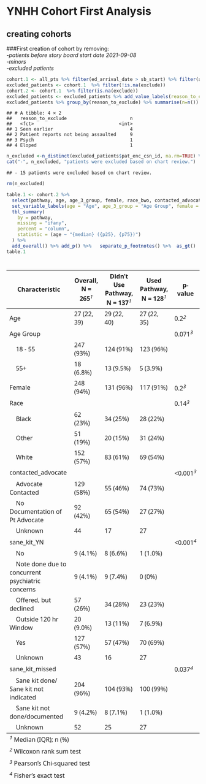 YNHH Cohort First Analysis
================

## creating cohorts

\###First creation of cohort by removing:  
*-patients before story board start date 2021-09-08*  
*-minors*  
*-excluded patients*

``` r
cohort.1 <- all_pts %>% filter(ed_arrival_date > sb_start) %>% filter(age > 17)
excluded_patients <- cohort.1  %>% filter(!is.na(exclude))
cohort.2 <- cohort.1  %>% filter(is.na(exclude))
excluded_patients <- excluded_patients %>% add_value_labels(reason_to_exclude = c( "Seen earlier" = 1 , "Patient reports not being assaulted" = 2, "Psych" = 3, "not excluded" = 4, "Eloped" = 5)) %>% to_factor()
excluded_patients %>% group_by(reason_to_exclude) %>% summarise(n=n())
```

    ## # A tibble: 4 × 2
    ##   reason_to_exclude                       n
    ##   <fct>                               <int>
    ## 1 Seen earlier                            4
    ## 2 Patient reports not being assaulted     9
    ## 3 Psych                                   1
    ## 4 Eloped                                  1

``` r
n_excluded <-n_distinct(excluded_patients$pat_enc_csn_id, na.rm=TRUE) %>% as.character()
cat("-", n_excluded, "patients were excluded based on chart review.")
```

    ## - 15 patients were excluded based on chart review.

``` r
rm(n_excluded)
```

``` r
table.1 <- cohort.2 %>% 
  select(pathway, age, age_3_group, female, race_bwo, contacted_advocate, sane_kit_YN, sane_kit_missed) %>% 
  set_variable_labels(age = "Age", age_3_group = "Age Group", female = "Female", race_bwo = "Race") %>% 
  tbl_summary(
    by = pathway,
    missing = "ifany", 
    percent = "column",
    statistic = (age ~ "{median} ({p25}, {p75})")
  ) %>% 
  add_overall() %>% add_p() %>%   separate_p_footnotes() %>%  as_gt() 
table.1
```

<div id="lhynezcfmy" style="padding-left:0px;padding-right:0px;padding-top:10px;padding-bottom:10px;overflow-x:auto;overflow-y:auto;width:auto;height:auto;">
<style>#lhynezcfmy table {
  font-family: system-ui, 'Segoe UI', Roboto, Helvetica, Arial, sans-serif, 'Apple Color Emoji', 'Segoe UI Emoji', 'Segoe UI Symbol', 'Noto Color Emoji';
  -webkit-font-smoothing: antialiased;
  -moz-osx-font-smoothing: grayscale;
}
&#10;#lhynezcfmy thead, #lhynezcfmy tbody, #lhynezcfmy tfoot, #lhynezcfmy tr, #lhynezcfmy td, #lhynezcfmy th {
  border-style: none;
}
&#10;#lhynezcfmy p {
  margin: 0;
  padding: 0;
}
&#10;#lhynezcfmy .gt_table {
  display: table;
  border-collapse: collapse;
  line-height: normal;
  margin-left: auto;
  margin-right: auto;
  color: #333333;
  font-size: 16px;
  font-weight: normal;
  font-style: normal;
  background-color: #FFFFFF;
  width: auto;
  border-top-style: solid;
  border-top-width: 2px;
  border-top-color: #A8A8A8;
  border-right-style: none;
  border-right-width: 2px;
  border-right-color: #D3D3D3;
  border-bottom-style: solid;
  border-bottom-width: 2px;
  border-bottom-color: #A8A8A8;
  border-left-style: none;
  border-left-width: 2px;
  border-left-color: #D3D3D3;
}
&#10;#lhynezcfmy .gt_caption {
  padding-top: 4px;
  padding-bottom: 4px;
}
&#10;#lhynezcfmy .gt_title {
  color: #333333;
  font-size: 125%;
  font-weight: initial;
  padding-top: 4px;
  padding-bottom: 4px;
  padding-left: 5px;
  padding-right: 5px;
  border-bottom-color: #FFFFFF;
  border-bottom-width: 0;
}
&#10;#lhynezcfmy .gt_subtitle {
  color: #333333;
  font-size: 85%;
  font-weight: initial;
  padding-top: 3px;
  padding-bottom: 5px;
  padding-left: 5px;
  padding-right: 5px;
  border-top-color: #FFFFFF;
  border-top-width: 0;
}
&#10;#lhynezcfmy .gt_heading {
  background-color: #FFFFFF;
  text-align: center;
  border-bottom-color: #FFFFFF;
  border-left-style: none;
  border-left-width: 1px;
  border-left-color: #D3D3D3;
  border-right-style: none;
  border-right-width: 1px;
  border-right-color: #D3D3D3;
}
&#10;#lhynezcfmy .gt_bottom_border {
  border-bottom-style: solid;
  border-bottom-width: 2px;
  border-bottom-color: #D3D3D3;
}
&#10;#lhynezcfmy .gt_col_headings {
  border-top-style: solid;
  border-top-width: 2px;
  border-top-color: #D3D3D3;
  border-bottom-style: solid;
  border-bottom-width: 2px;
  border-bottom-color: #D3D3D3;
  border-left-style: none;
  border-left-width: 1px;
  border-left-color: #D3D3D3;
  border-right-style: none;
  border-right-width: 1px;
  border-right-color: #D3D3D3;
}
&#10;#lhynezcfmy .gt_col_heading {
  color: #333333;
  background-color: #FFFFFF;
  font-size: 100%;
  font-weight: normal;
  text-transform: inherit;
  border-left-style: none;
  border-left-width: 1px;
  border-left-color: #D3D3D3;
  border-right-style: none;
  border-right-width: 1px;
  border-right-color: #D3D3D3;
  vertical-align: bottom;
  padding-top: 5px;
  padding-bottom: 6px;
  padding-left: 5px;
  padding-right: 5px;
  overflow-x: hidden;
}
&#10;#lhynezcfmy .gt_column_spanner_outer {
  color: #333333;
  background-color: #FFFFFF;
  font-size: 100%;
  font-weight: normal;
  text-transform: inherit;
  padding-top: 0;
  padding-bottom: 0;
  padding-left: 4px;
  padding-right: 4px;
}
&#10;#lhynezcfmy .gt_column_spanner_outer:first-child {
  padding-left: 0;
}
&#10;#lhynezcfmy .gt_column_spanner_outer:last-child {
  padding-right: 0;
}
&#10;#lhynezcfmy .gt_column_spanner {
  border-bottom-style: solid;
  border-bottom-width: 2px;
  border-bottom-color: #D3D3D3;
  vertical-align: bottom;
  padding-top: 5px;
  padding-bottom: 5px;
  overflow-x: hidden;
  display: inline-block;
  width: 100%;
}
&#10;#lhynezcfmy .gt_spanner_row {
  border-bottom-style: hidden;
}
&#10;#lhynezcfmy .gt_group_heading {
  padding-top: 8px;
  padding-bottom: 8px;
  padding-left: 5px;
  padding-right: 5px;
  color: #333333;
  background-color: #FFFFFF;
  font-size: 100%;
  font-weight: initial;
  text-transform: inherit;
  border-top-style: solid;
  border-top-width: 2px;
  border-top-color: #D3D3D3;
  border-bottom-style: solid;
  border-bottom-width: 2px;
  border-bottom-color: #D3D3D3;
  border-left-style: none;
  border-left-width: 1px;
  border-left-color: #D3D3D3;
  border-right-style: none;
  border-right-width: 1px;
  border-right-color: #D3D3D3;
  vertical-align: middle;
  text-align: left;
}
&#10;#lhynezcfmy .gt_empty_group_heading {
  padding: 0.5px;
  color: #333333;
  background-color: #FFFFFF;
  font-size: 100%;
  font-weight: initial;
  border-top-style: solid;
  border-top-width: 2px;
  border-top-color: #D3D3D3;
  border-bottom-style: solid;
  border-bottom-width: 2px;
  border-bottom-color: #D3D3D3;
  vertical-align: middle;
}
&#10;#lhynezcfmy .gt_from_md > :first-child {
  margin-top: 0;
}
&#10;#lhynezcfmy .gt_from_md > :last-child {
  margin-bottom: 0;
}
&#10;#lhynezcfmy .gt_row {
  padding-top: 8px;
  padding-bottom: 8px;
  padding-left: 5px;
  padding-right: 5px;
  margin: 10px;
  border-top-style: solid;
  border-top-width: 1px;
  border-top-color: #D3D3D3;
  border-left-style: none;
  border-left-width: 1px;
  border-left-color: #D3D3D3;
  border-right-style: none;
  border-right-width: 1px;
  border-right-color: #D3D3D3;
  vertical-align: middle;
  overflow-x: hidden;
}
&#10;#lhynezcfmy .gt_stub {
  color: #333333;
  background-color: #FFFFFF;
  font-size: 100%;
  font-weight: initial;
  text-transform: inherit;
  border-right-style: solid;
  border-right-width: 2px;
  border-right-color: #D3D3D3;
  padding-left: 5px;
  padding-right: 5px;
}
&#10;#lhynezcfmy .gt_stub_row_group {
  color: #333333;
  background-color: #FFFFFF;
  font-size: 100%;
  font-weight: initial;
  text-transform: inherit;
  border-right-style: solid;
  border-right-width: 2px;
  border-right-color: #D3D3D3;
  padding-left: 5px;
  padding-right: 5px;
  vertical-align: top;
}
&#10;#lhynezcfmy .gt_row_group_first td {
  border-top-width: 2px;
}
&#10;#lhynezcfmy .gt_row_group_first th {
  border-top-width: 2px;
}
&#10;#lhynezcfmy .gt_summary_row {
  color: #333333;
  background-color: #FFFFFF;
  text-transform: inherit;
  padding-top: 8px;
  padding-bottom: 8px;
  padding-left: 5px;
  padding-right: 5px;
}
&#10;#lhynezcfmy .gt_first_summary_row {
  border-top-style: solid;
  border-top-color: #D3D3D3;
}
&#10;#lhynezcfmy .gt_first_summary_row.thick {
  border-top-width: 2px;
}
&#10;#lhynezcfmy .gt_last_summary_row {
  padding-top: 8px;
  padding-bottom: 8px;
  padding-left: 5px;
  padding-right: 5px;
  border-bottom-style: solid;
  border-bottom-width: 2px;
  border-bottom-color: #D3D3D3;
}
&#10;#lhynezcfmy .gt_grand_summary_row {
  color: #333333;
  background-color: #FFFFFF;
  text-transform: inherit;
  padding-top: 8px;
  padding-bottom: 8px;
  padding-left: 5px;
  padding-right: 5px;
}
&#10;#lhynezcfmy .gt_first_grand_summary_row {
  padding-top: 8px;
  padding-bottom: 8px;
  padding-left: 5px;
  padding-right: 5px;
  border-top-style: double;
  border-top-width: 6px;
  border-top-color: #D3D3D3;
}
&#10;#lhynezcfmy .gt_last_grand_summary_row_top {
  padding-top: 8px;
  padding-bottom: 8px;
  padding-left: 5px;
  padding-right: 5px;
  border-bottom-style: double;
  border-bottom-width: 6px;
  border-bottom-color: #D3D3D3;
}
&#10;#lhynezcfmy .gt_striped {
  background-color: rgba(128, 128, 128, 0.05);
}
&#10;#lhynezcfmy .gt_table_body {
  border-top-style: solid;
  border-top-width: 2px;
  border-top-color: #D3D3D3;
  border-bottom-style: solid;
  border-bottom-width: 2px;
  border-bottom-color: #D3D3D3;
}
&#10;#lhynezcfmy .gt_footnotes {
  color: #333333;
  background-color: #FFFFFF;
  border-bottom-style: none;
  border-bottom-width: 2px;
  border-bottom-color: #D3D3D3;
  border-left-style: none;
  border-left-width: 2px;
  border-left-color: #D3D3D3;
  border-right-style: none;
  border-right-width: 2px;
  border-right-color: #D3D3D3;
}
&#10;#lhynezcfmy .gt_footnote {
  margin: 0px;
  font-size: 90%;
  padding-top: 4px;
  padding-bottom: 4px;
  padding-left: 5px;
  padding-right: 5px;
}
&#10;#lhynezcfmy .gt_sourcenotes {
  color: #333333;
  background-color: #FFFFFF;
  border-bottom-style: none;
  border-bottom-width: 2px;
  border-bottom-color: #D3D3D3;
  border-left-style: none;
  border-left-width: 2px;
  border-left-color: #D3D3D3;
  border-right-style: none;
  border-right-width: 2px;
  border-right-color: #D3D3D3;
}
&#10;#lhynezcfmy .gt_sourcenote {
  font-size: 90%;
  padding-top: 4px;
  padding-bottom: 4px;
  padding-left: 5px;
  padding-right: 5px;
}
&#10;#lhynezcfmy .gt_left {
  text-align: left;
}
&#10;#lhynezcfmy .gt_center {
  text-align: center;
}
&#10;#lhynezcfmy .gt_right {
  text-align: right;
  font-variant-numeric: tabular-nums;
}
&#10;#lhynezcfmy .gt_font_normal {
  font-weight: normal;
}
&#10;#lhynezcfmy .gt_font_bold {
  font-weight: bold;
}
&#10;#lhynezcfmy .gt_font_italic {
  font-style: italic;
}
&#10;#lhynezcfmy .gt_super {
  font-size: 65%;
}
&#10;#lhynezcfmy .gt_footnote_marks {
  font-size: 75%;
  vertical-align: 0.4em;
  position: initial;
}
&#10;#lhynezcfmy .gt_asterisk {
  font-size: 100%;
  vertical-align: 0;
}
&#10;#lhynezcfmy .gt_indent_1 {
  text-indent: 5px;
}
&#10;#lhynezcfmy .gt_indent_2 {
  text-indent: 10px;
}
&#10;#lhynezcfmy .gt_indent_3 {
  text-indent: 15px;
}
&#10;#lhynezcfmy .gt_indent_4 {
  text-indent: 20px;
}
&#10;#lhynezcfmy .gt_indent_5 {
  text-indent: 25px;
}
</style>
<table class="gt_table" data-quarto-disable-processing="false" data-quarto-bootstrap="false">
  <thead>
    &#10;    <tr class="gt_col_headings">
      <th class="gt_col_heading gt_columns_bottom_border gt_left" rowspan="1" colspan="1" scope="col" id="&lt;strong&gt;Characteristic&lt;/strong&gt;"><strong>Characteristic</strong></th>
      <th class="gt_col_heading gt_columns_bottom_border gt_center" rowspan="1" colspan="1" scope="col" id="&lt;strong&gt;Overall&lt;/strong&gt;, N = 265&lt;span class=&quot;gt_footnote_marks&quot; style=&quot;white-space:nowrap;font-style:italic;font-weight:normal;&quot;&gt;&lt;sup&gt;1&lt;/sup&gt;&lt;/span&gt;"><strong>Overall</strong>, N = 265<span class="gt_footnote_marks" style="white-space:nowrap;font-style:italic;font-weight:normal;"><sup>1</sup></span></th>
      <th class="gt_col_heading gt_columns_bottom_border gt_center" rowspan="1" colspan="1" scope="col" id="&lt;strong&gt;Didn’t Use Pathway&lt;/strong&gt;, N = 137&lt;span class=&quot;gt_footnote_marks&quot; style=&quot;white-space:nowrap;font-style:italic;font-weight:normal;&quot;&gt;&lt;sup&gt;1&lt;/sup&gt;&lt;/span&gt;"><strong>Didn’t Use Pathway</strong>, N = 137<span class="gt_footnote_marks" style="white-space:nowrap;font-style:italic;font-weight:normal;"><sup>1</sup></span></th>
      <th class="gt_col_heading gt_columns_bottom_border gt_center" rowspan="1" colspan="1" scope="col" id="&lt;strong&gt;Used Pathway&lt;/strong&gt;, N = 128&lt;span class=&quot;gt_footnote_marks&quot; style=&quot;white-space:nowrap;font-style:italic;font-weight:normal;&quot;&gt;&lt;sup&gt;1&lt;/sup&gt;&lt;/span&gt;"><strong>Used Pathway</strong>, N = 128<span class="gt_footnote_marks" style="white-space:nowrap;font-style:italic;font-weight:normal;"><sup>1</sup></span></th>
      <th class="gt_col_heading gt_columns_bottom_border gt_center" rowspan="1" colspan="1" scope="col" id="&lt;strong&gt;p-value&lt;/strong&gt;"><strong>p-value</strong></th>
    </tr>
  </thead>
  <tbody class="gt_table_body">
    <tr><td headers="label" class="gt_row gt_left">Age</td>
<td headers="stat_0" class="gt_row gt_center">27 (22, 39)</td>
<td headers="stat_1" class="gt_row gt_center">29 (22, 40)</td>
<td headers="stat_2" class="gt_row gt_center">27 (22, 35)</td>
<td headers="p.value" class="gt_row gt_center">0.2<span class="gt_footnote_marks" style="white-space:nowrap;font-style:italic;font-weight:normal;"><sup>2</sup></span></td></tr>
    <tr><td headers="label" class="gt_row gt_left">Age Group</td>
<td headers="stat_0" class="gt_row gt_center"></td>
<td headers="stat_1" class="gt_row gt_center"></td>
<td headers="stat_2" class="gt_row gt_center"></td>
<td headers="p.value" class="gt_row gt_center">0.071<span class="gt_footnote_marks" style="white-space:nowrap;font-style:italic;font-weight:normal;"><sup>3</sup></span></td></tr>
    <tr><td headers="label" class="gt_row gt_left">    18 - 55</td>
<td headers="stat_0" class="gt_row gt_center">247 (93%)</td>
<td headers="stat_1" class="gt_row gt_center">124 (91%)</td>
<td headers="stat_2" class="gt_row gt_center">123 (96%)</td>
<td headers="p.value" class="gt_row gt_center"></td></tr>
    <tr><td headers="label" class="gt_row gt_left">    55+</td>
<td headers="stat_0" class="gt_row gt_center">18 (6.8%)</td>
<td headers="stat_1" class="gt_row gt_center">13 (9.5%)</td>
<td headers="stat_2" class="gt_row gt_center">5 (3.9%)</td>
<td headers="p.value" class="gt_row gt_center"></td></tr>
    <tr><td headers="label" class="gt_row gt_left">Female</td>
<td headers="stat_0" class="gt_row gt_center">248 (94%)</td>
<td headers="stat_1" class="gt_row gt_center">131 (96%)</td>
<td headers="stat_2" class="gt_row gt_center">117 (91%)</td>
<td headers="p.value" class="gt_row gt_center">0.2<span class="gt_footnote_marks" style="white-space:nowrap;font-style:italic;font-weight:normal;"><sup>3</sup></span></td></tr>
    <tr><td headers="label" class="gt_row gt_left">Race</td>
<td headers="stat_0" class="gt_row gt_center"></td>
<td headers="stat_1" class="gt_row gt_center"></td>
<td headers="stat_2" class="gt_row gt_center"></td>
<td headers="p.value" class="gt_row gt_center">0.14<span class="gt_footnote_marks" style="white-space:nowrap;font-style:italic;font-weight:normal;"><sup>3</sup></span></td></tr>
    <tr><td headers="label" class="gt_row gt_left">    Black</td>
<td headers="stat_0" class="gt_row gt_center">62 (23%)</td>
<td headers="stat_1" class="gt_row gt_center">34 (25%)</td>
<td headers="stat_2" class="gt_row gt_center">28 (22%)</td>
<td headers="p.value" class="gt_row gt_center"></td></tr>
    <tr><td headers="label" class="gt_row gt_left">    Other</td>
<td headers="stat_0" class="gt_row gt_center">51 (19%)</td>
<td headers="stat_1" class="gt_row gt_center">20 (15%)</td>
<td headers="stat_2" class="gt_row gt_center">31 (24%)</td>
<td headers="p.value" class="gt_row gt_center"></td></tr>
    <tr><td headers="label" class="gt_row gt_left">    White</td>
<td headers="stat_0" class="gt_row gt_center">152 (57%)</td>
<td headers="stat_1" class="gt_row gt_center">83 (61%)</td>
<td headers="stat_2" class="gt_row gt_center">69 (54%)</td>
<td headers="p.value" class="gt_row gt_center"></td></tr>
    <tr><td headers="label" class="gt_row gt_left">contacted_advocate</td>
<td headers="stat_0" class="gt_row gt_center"></td>
<td headers="stat_1" class="gt_row gt_center"></td>
<td headers="stat_2" class="gt_row gt_center"></td>
<td headers="p.value" class="gt_row gt_center"><0.001<span class="gt_footnote_marks" style="white-space:nowrap;font-style:italic;font-weight:normal;"><sup>3</sup></span></td></tr>
    <tr><td headers="label" class="gt_row gt_left">    Advocate Contacted</td>
<td headers="stat_0" class="gt_row gt_center">129 (58%)</td>
<td headers="stat_1" class="gt_row gt_center">55 (46%)</td>
<td headers="stat_2" class="gt_row gt_center">74 (73%)</td>
<td headers="p.value" class="gt_row gt_center"></td></tr>
    <tr><td headers="label" class="gt_row gt_left">    No Documentation of Pt Advocate</td>
<td headers="stat_0" class="gt_row gt_center">92 (42%)</td>
<td headers="stat_1" class="gt_row gt_center">65 (54%)</td>
<td headers="stat_2" class="gt_row gt_center">27 (27%)</td>
<td headers="p.value" class="gt_row gt_center"></td></tr>
    <tr><td headers="label" class="gt_row gt_left">    Unknown</td>
<td headers="stat_0" class="gt_row gt_center">44</td>
<td headers="stat_1" class="gt_row gt_center">17</td>
<td headers="stat_2" class="gt_row gt_center">27</td>
<td headers="p.value" class="gt_row gt_center"></td></tr>
    <tr><td headers="label" class="gt_row gt_left">sane_kit_YN</td>
<td headers="stat_0" class="gt_row gt_center"></td>
<td headers="stat_1" class="gt_row gt_center"></td>
<td headers="stat_2" class="gt_row gt_center"></td>
<td headers="p.value" class="gt_row gt_center"><0.001<span class="gt_footnote_marks" style="white-space:nowrap;font-style:italic;font-weight:normal;"><sup>4</sup></span></td></tr>
    <tr><td headers="label" class="gt_row gt_left">    No</td>
<td headers="stat_0" class="gt_row gt_center">9 (4.1%)</td>
<td headers="stat_1" class="gt_row gt_center">8 (6.6%)</td>
<td headers="stat_2" class="gt_row gt_center">1 (1.0%)</td>
<td headers="p.value" class="gt_row gt_center"></td></tr>
    <tr><td headers="label" class="gt_row gt_left">    Note done due to concurrent psychiatric concerns</td>
<td headers="stat_0" class="gt_row gt_center">9 (4.1%)</td>
<td headers="stat_1" class="gt_row gt_center">9 (7.4%)</td>
<td headers="stat_2" class="gt_row gt_center">0 (0%)</td>
<td headers="p.value" class="gt_row gt_center"></td></tr>
    <tr><td headers="label" class="gt_row gt_left">    Offered, but declined</td>
<td headers="stat_0" class="gt_row gt_center">57 (26%)</td>
<td headers="stat_1" class="gt_row gt_center">34 (28%)</td>
<td headers="stat_2" class="gt_row gt_center">23 (23%)</td>
<td headers="p.value" class="gt_row gt_center"></td></tr>
    <tr><td headers="label" class="gt_row gt_left">    Outside 120 hr Window</td>
<td headers="stat_0" class="gt_row gt_center">20 (9.0%)</td>
<td headers="stat_1" class="gt_row gt_center">13 (11%)</td>
<td headers="stat_2" class="gt_row gt_center">7 (6.9%)</td>
<td headers="p.value" class="gt_row gt_center"></td></tr>
    <tr><td headers="label" class="gt_row gt_left">    Yes</td>
<td headers="stat_0" class="gt_row gt_center">127 (57%)</td>
<td headers="stat_1" class="gt_row gt_center">57 (47%)</td>
<td headers="stat_2" class="gt_row gt_center">70 (69%)</td>
<td headers="p.value" class="gt_row gt_center"></td></tr>
    <tr><td headers="label" class="gt_row gt_left">    Unknown</td>
<td headers="stat_0" class="gt_row gt_center">43</td>
<td headers="stat_1" class="gt_row gt_center">16</td>
<td headers="stat_2" class="gt_row gt_center">27</td>
<td headers="p.value" class="gt_row gt_center"></td></tr>
    <tr><td headers="label" class="gt_row gt_left">sane_kit_missed</td>
<td headers="stat_0" class="gt_row gt_center"></td>
<td headers="stat_1" class="gt_row gt_center"></td>
<td headers="stat_2" class="gt_row gt_center"></td>
<td headers="p.value" class="gt_row gt_center">0.037<span class="gt_footnote_marks" style="white-space:nowrap;font-style:italic;font-weight:normal;"><sup>4</sup></span></td></tr>
    <tr><td headers="label" class="gt_row gt_left">    Sane kit done/ Sane kit not indicated</td>
<td headers="stat_0" class="gt_row gt_center">204 (96%)</td>
<td headers="stat_1" class="gt_row gt_center">104 (93%)</td>
<td headers="stat_2" class="gt_row gt_center">100 (99%)</td>
<td headers="p.value" class="gt_row gt_center"></td></tr>
    <tr><td headers="label" class="gt_row gt_left">    Sane kit not done/documented</td>
<td headers="stat_0" class="gt_row gt_center">9 (4.2%)</td>
<td headers="stat_1" class="gt_row gt_center">8 (7.1%)</td>
<td headers="stat_2" class="gt_row gt_center">1 (1.0%)</td>
<td headers="p.value" class="gt_row gt_center"></td></tr>
    <tr><td headers="label" class="gt_row gt_left">    Unknown</td>
<td headers="stat_0" class="gt_row gt_center">52</td>
<td headers="stat_1" class="gt_row gt_center">25</td>
<td headers="stat_2" class="gt_row gt_center">27</td>
<td headers="p.value" class="gt_row gt_center"></td></tr>
  </tbody>
  &#10;  <tfoot class="gt_footnotes">
    <tr>
      <td class="gt_footnote" colspan="5"><span class="gt_footnote_marks" style="white-space:nowrap;font-style:italic;font-weight:normal;"><sup>1</sup></span> Median (IQR); n (%)</td>
    </tr>
    <tr>
      <td class="gt_footnote" colspan="5"><span class="gt_footnote_marks" style="white-space:nowrap;font-style:italic;font-weight:normal;"><sup>2</sup></span> Wilcoxon rank sum test</td>
    </tr>
    <tr>
      <td class="gt_footnote" colspan="5"><span class="gt_footnote_marks" style="white-space:nowrap;font-style:italic;font-weight:normal;"><sup>3</sup></span> Pearson’s Chi-squared test</td>
    </tr>
    <tr>
      <td class="gt_footnote" colspan="5"><span class="gt_footnote_marks" style="white-space:nowrap;font-style:italic;font-weight:normal;"><sup>4</sup></span> Fisher’s exact test</td>
    </tr>
  </tfoot>
</table>
</div>
